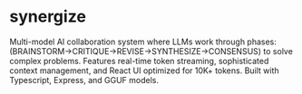 # synergize
Multi-model AI collaboration system where LLMs work through phases: (BRAINSTORM→CRITIQUE→REVISE→SYNTHESIZE→CONSENSUS) to solve complex problems. Features real-time token streaming, sophisticated context management, and React UI optimized for 10K+ tokens. Built with Typescript, Express, and GGUF models.
